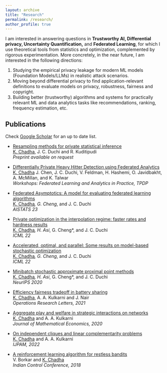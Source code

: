 ```yaml
---
layout: archive
title: "Research"
permalink: /research/
author_profile: true
---
```


I am interested in answering questions in **Trustworthy AI,  Differential privacy, Uncertainty Quantification,** and **Federated Learning**, for which I use theoretical tools from statistics and optimization, complemented by rigorous experimentation. More concretely, in the near future, I am interested in the following directions:

1. Studying the empirical privacy leakage for modern ML models (Foundation Models/LLMs) in realistic attack scenarios. 
2. Moving beyond differential privacy to find application-relevant definitions to evaluate models on privacy, robustness, fairness and copyright.
3. Building better (trustworthy) algorithms and systems for practically relevant ML and data analytics tasks like recommendations, ranking, frequency estimation, etc.

## Publications

Check [Google Scholar](https://scholar.google.com/citations?hl=en&user=A6BcRcoAAAAJ&view_op=list_works&sortby=pubdate) for an up to date list.

* [Resampling methods for private statistical inference]()<br>
    <ins>K. Chadha</ins>, J. C. Duchi and R. Kuditipudi<br>
    _Preprint available on request_

* [Differentially Private Heavy Hitter Detection using Federated Analytics](https://arxiv.org/pdf/2307.11749.pdf)<br>
<ins>K. Chadha</ins> J. Chen, J. C. Duchi, V. Feldman, H. Hashemi, O. Javidbakht, A. McMillan, and K. Talwar<br>
_Workshops: Federated Learning and Analytics in Practice, TPDP_

* [Federated Asymptotics: A model for evaluating federated learning algorithms](https://arxiv.org/pdf/2108.07313.pdf)<br>
<ins>K. Chadha</ins>*, G. Cheng*, and J. C. Duchi<br>
_AISTATS 23_

* [Private optimization in the interpolation regime: faster rates and hardness results](https://proceedings.mlr.press/v162/asi22a.html)<br>
<ins>K. Chadha</ins>*, H. Asi*, G. Cheng*, and J. C. Duchi<br>
_ICML 22_

* [Accelerated, optimal, and parallel: Some results on model-based stochastic optimization](https://arxiv.org/pdf/2101.02696.pdf)<br>
<ins>K. Chadha</ins>*, G. Cheng*, and J. C. Duchi<br>
_ICML 22_


* [Minibatch stochastic approximate proximal point methods](https://papers.nips.cc/paper/2020/file/fa2246fa0fdf0d3e270c86767b77ba1b-Paper.pdf)<br>
<ins>K. Chadha</ins>*, H. Asi*, G. Cheng*, and J. C. Duchi<br>
_NeurIPS 2020_

* [Efficiency fairness tradeoff in battery sharing](https://arxiv.org/pdf/1908.00699.pdf)<br>
<ins>K. Chadha</ins>, A. A. Kulkarni and J. Nair<br>
_Operations Research Letters, 2021_

* [Aggregate play and welfare in strategic interactions on networks](https://www.sciencedirect.com/science/article/pii/S0304406820300318)<br>
<ins>K. Chadha</ins> and A. A. Kulkarni <br>
_Journal of Mathematical Economics, 2020_

* [On independent cliques and linear complementarity problems](https://arxiv.org/pdf/1811.09798.pdf)<br>
<ins>K. Chadha</ins> and A. A. Kulkarni <br>
_IJPAM, 2022_

* [A reinforcement learning algorithm for restless bandits](https://ieeexplore.ieee.org/document/8307959)<br>
V. Borkar and <ins>K. Chadha</ins><br>
_Indian Control Conference, 2018_
